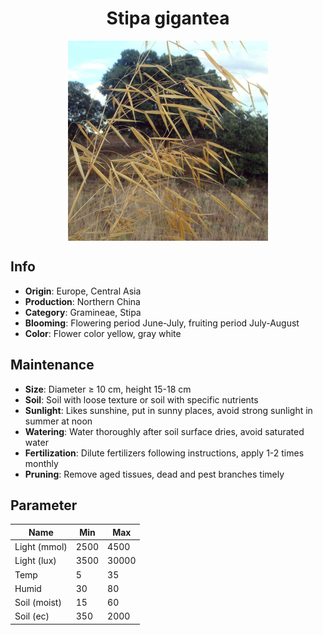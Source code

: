 <h1 align='center'>Stipa gigantea</h1>
<p align="center">
    <img 
        align='center'
        width='320'
        src="../images/stipa gigantea.png" 
        alt='Stipa gigantea' />
</p>

## Info

 - **Origin**: Europe, Central Asia
 - **Production**: Northern China
 - **Category**: Gramineae, Stipa
 - **Blooming**: Flowering period June-July, fruiting period July-August
 - **Color**: Flower color yellow, gray white

## Maintenance

 - **Size**: Diameter ≥ 10 cm, height 15-18 cm
 - **Soil**: Soil with loose texture or soil with specific nutrients
 - **Sunlight**: Likes sunshine, put in sunny places, avoid strong sunlight in summer at noon
 - **Watering**: Water thoroughly after soil surface dries, avoid saturated water
 - **Fertilization**: Dilute fertilizers following instructions, apply 1-2 times monthly
 - **Pruning**: Remove aged tissues, dead and pest branches timely

## Parameter

| Name         | Min  | Max   |
|--------------|------|-------|
| Light (mmol) | 2500 | 4500  |
| Light (lux)  | 3500 | 30000 |
| Temp         | 5    | 35    |
| Humid        | 30   | 80    |
| Soil (moist) | 15   | 60    |
| Soil (ec)    | 350  | 2000  |